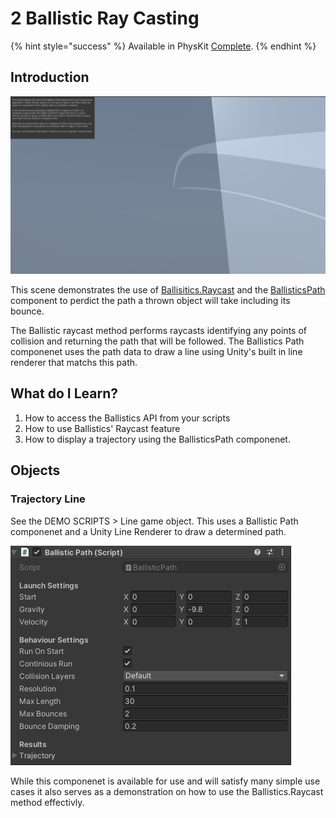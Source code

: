 # 2 Ballistic Ray Casting



{% hint style="success" %}
Available in PhysKit [Complete](https://prf.hn/l/rpoyznk).
{% endhint %}

## Introduction

![](<../../../../.gitbook/assets/image (160).png>)

This scene demonstrates the use of [Ballisitics.Raycast](../../api/ballistics.md#raycast) and the [BallisticsPath](../../components/ballistic-path.md) component to perdict the path a thrown object will take including its bounce.

The Ballistic raycast method performs raycasts identifying any points of collision and returning the path that will be followed. The Ballistics Path componenet uses the path data to draw a line using Unity's built in line renderer that matchs this path.

## What do I Learn?

1. How to access the Ballistics API from your scripts
2. How to use Ballistics' Raycast feature
3. How to display a trajectory using the BallisticsPath componenet.

## Objects

### Trajectory Line

See the DEMO SCRIPTS > Line game object. This uses a Ballistic Path componenet and a Unity Line Renderer to draw a determined path.

![](<../../../../.gitbook/assets/image (187).png>)

While this componenet is available for use and will satisfy many simple use cases it also serves as a demonstration on how to use the Ballistics.Raycast method effectivly.
